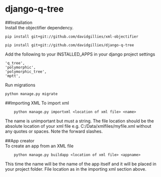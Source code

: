 # django-q-tree

##Installation  
Install the objectifier dependency.

    pip install git+git://github.com/davidgillies/xml-objectifier
    
    pip install git+git://github.com/davidgillies/django-q-tree
    
Add the following to your INSTALLED_APPS in your django project settings

    'q_tree',
    'polymorphic',
    'polymorphic_tree',
    'mptt',
    
Run migrations
    
    python manage.py migrate
    
##Importing XML
To import xml

        python manage.py importxml <location of xml file> <name>
        
The name is unimportant but must a string.  The file location should be the absolute location of your xml file e.g.
C:/Data/xmlfiles/myfile.xml without any quotes or spaces.  Note the forward slashes.

##App creator  
To create an app from an XML file

        python manage.py buildapp <location of xml file> <appname>
        
This time the name will be the name of the app itself and it will be placed in your project folder.  File location as in the importing xml section above.

